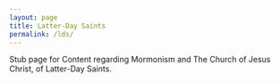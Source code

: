 ```yaml
---
layout: page
title: Latter-Day Saints
permalink: /lds/
---
```


Stub page for Content regarding Mormonism and The Church of Jesus Christ, of Latter-Day Saints.


